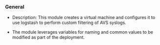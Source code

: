 ### General 

* Description: This module creates a virtual machine and configures it to use logstash to perform custom filtering of AVS syslogs.

* The module leverages variables for naming and common values to be modified as part of the deployment.



